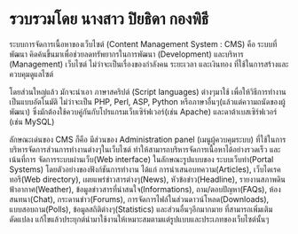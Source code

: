 # รวบรวมโดย นางสาว ปิยธิดา กองพิธี

ระบบการจัดการเนื้อหาของเว็บไซต์ (Content Management System : CMS) คือ ระบบที่พัฒนา คิดค้นขึ้นมาเพื่อช่วยลดทรัพยากรในการพัฒนา (Development) และบริหาร (Management) เว็บไซต์ ไม่ว่าจะเป็นเรื่องของกำลังคน ระยะเวลา และเงินทอง ที่ใช้ในการสร้างและควบคุมดูแลไซต์

โดยส่วนใหญ่แล้ว มักจะนำเอา ภาษาสคริปต์ (Script languages) ต่างๆมาใช้ เพื่อให้วิธีการทำงานเป็นแบบอัตโนมัติ ไม่ว่าจะเป็น PHP, Perl, ASP, Python หรือภาษาอื่นๆ(แล้วแต่ความถนัดของผู้พัฒนา) ซึ่งมักต้องใช้ควบคู่กันกับโปรแกรมเว็บเซิร์ฟเวอร์(เช่น Apache) และดาต้าเบสเซิร์ฟเวอร์ (เช่น MySQL)

ลักษณะเด่นของ CMS ก็คือ มีส่วนของ Administration panel (เมนูผู้ควบคุมระบบ) ที่ใช้ในการบริหารจัดการส่วนการทำงานต่างๆในเว็บไซต์ ทำให้สามารถบริหารจัดการเนื้อหาได้อย่างรวดเร็ว และเน้นที่การ จัดการระบบผ่านเว็บ(Web interface) ในลักษณะรูปแบบของ ระบบเว็บท่า(Portal Systems) โดยตัวอย่างของฟังก์ชันการทำงาน ได้แก่ การนำเสนอบทความ(Articles), เว็บไดเรคทอรี(Web directory), เผยแพร่ข่าวสารต่างๆ(News), หัวข้อข่าว(Headline), รายงานสภาพดินฟ้าอากาศ(Weather), ข้อมูลข่าวสารที่น่าสนใจ(Informations), ถาม/ตอบปัญหา(FAQs), ห้องสนทนา(Chat), กระดานข่าว(Forums), การจัดการไฟล์ในส่วนดาวน์โหลด(Downloads), แบบสอบถาม(Polls), ข้อมูลสถิติต่างๆ(Statistics) และส่วนอื่นๆอีกมากมาย ที่สามารถเพิ่มเติม ดัดแปลง แก้ไขแล้วประยุกต์นำมาใช้งานให้เหมาะสมตามแต่รูปแบบและประเภทของเว็บไซต์นั้นๆ